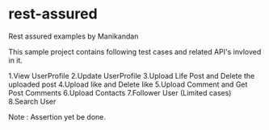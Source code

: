 # rest-assured
Rest assured examples by Manikandan

This sample project contains following test cases and related API's invloved in it.

1.View UserProfile
2.Update UserProfile
3.Upload Life Post and Delete the uploaded post
4.Upload like and Delete like
5.Upload Comment and Get Post Comments
6.Upload Contacts
7.Follower User (Limited cases)
8.Search User

Note : Assertion yet be done.
